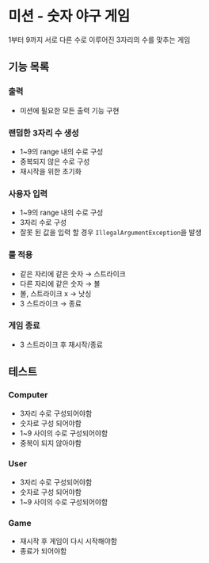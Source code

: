 # 미션 - 숫자 야구 게임
1부터 9까지 서로 다른 수로 이루어진 3자리의 수를 맞추는 게임

## 기능 목록

### 출력

- 미션에 필요한 모든 출력 기능 구현 

### 랜덤한 3자리 수 생성

- 1~9의 range 내의 수로 구성
- 중복되지 않은 수로 구성
- 재시작을 위한 초기화

### 사용자 입력

- 1~9의 range 내의 수로 구성
- 3자리 수로 구성
- 잘못 된 값을 입력 할 경우 `IllegalArgumentException`을 발생

### 룰 적용

- 같은 자리에 같은 숫자 → 스트라이크
- 다른 자리에 같은 숫자 → 볼
- 볼, 스트라이크 x → 낫싱
- 3 스트라이크 → 종료

### 게임 종료

- 3 스트라이크 후 재시작/종료

## 테스트

### Computer 

- 3자리 수로 구성되어야함
- 숫자로 구성 되어야함
- 1~9 사이의 수로 구성되어야함 
- 중복이 되지 않아야함

### User

- 3자리 수로 구성되어야함
- 숫자로 구성 되어야함
- 1~9 사이의 수로 구성되어야함

### Game

- 재시작 후 게임이 다시 시작해야함
- 종료가 되어야함


